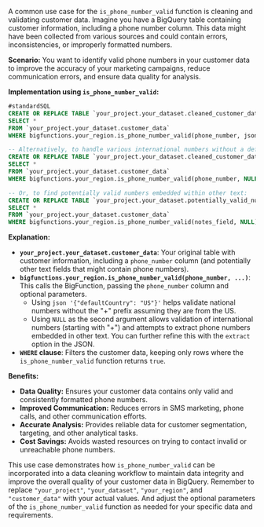 A common use case for the `is_phone_number_valid` function is cleaning and validating customer data. Imagine you have a BigQuery table containing customer information, including a phone number column.  This data might have been collected from various sources and could contain errors, inconsistencies, or improperly formatted numbers.

**Scenario:** You want to identify valid phone numbers in your customer data to improve the accuracy of your marketing campaigns, reduce communication errors, and ensure data quality for analysis.

**Implementation using `is_phone_number_valid`:**

```sql
#standardSQL
CREATE OR REPLACE TABLE `your_project.your_dataset.cleaned_customer_data` AS
SELECT *
FROM `your_project.your_dataset.customer_data`
WHERE bigfunctions.your_region.is_phone_number_valid(phone_number, json '{"defaultCountry": "US"}'); -- Replace "US" with the appropriate default country if needed.

-- Alternatively, to handle various international numbers without a default country:
CREATE OR REPLACE TABLE `your_project.your_dataset.cleaned_customer_data_international` AS
SELECT *
FROM `your_project.your_dataset.customer_data`
WHERE bigfunctions.your_region.is_phone_number_valid(phone_number, NULL); --  Handles international numbers starting with "+"

-- Or, to find potentially valid numbers embedded within other text:
CREATE OR REPLACE TABLE `your_project.your_dataset.potentially_valid_numbers` AS
SELECT *
FROM `your_project.your_dataset.customer_data`
WHERE bigfunctions.your_region.is_phone_number_valid(notes_field, NULL); -- Extract phone numbers from a text field like 'notes'
```

**Explanation:**

* **`your_project.your_dataset.customer_data`**:  Your original table with customer information, including a `phone_number` column (and potentially other text fields that might contain phone numbers).
* **`bigfunctions.your_region.is_phone_number_valid(phone_number, ...)`**: This calls the BigFunction, passing the `phone_number` column and optional parameters.  
    * Using `json '{"defaultCountry": "US"}'` helps validate national numbers without the "+" prefix assuming they are from the US.
    * Using `NULL` as the second argument allows validation of international numbers (starting with "+") and attempts to extract phone numbers embedded in other text. You can further refine this with the `extract` option in the JSON.
* **`WHERE` clause**: Filters the customer data, keeping only rows where the `is_phone_number_valid` function returns `true`.

**Benefits:**

* **Data Quality:** Ensures your customer data contains only valid and consistently formatted phone numbers.
* **Improved Communication:** Reduces errors in SMS marketing, phone calls, and other communication efforts.
* **Accurate Analysis:** Provides reliable data for customer segmentation, targeting, and other analytical tasks.
* **Cost Savings:** Avoids wasted resources on trying to contact invalid or unreachable phone numbers.


This use case demonstrates how `is_phone_number_valid` can be incorporated into a data cleaning workflow to maintain data integrity and improve the overall quality of your customer data in BigQuery.  Remember to replace `"your_project"`, `"your_dataset"`, `"your_region"`, and `"customer_data"` with your actual values.  And adjust the optional parameters of the `is_phone_number_valid` function as needed for your specific data and requirements.
